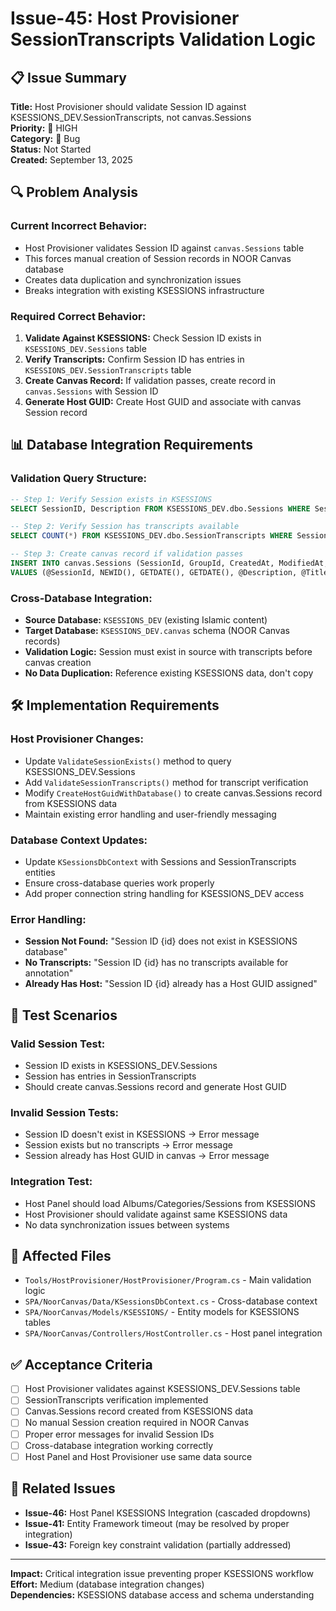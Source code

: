 # Issue-45: Host Provisioner SessionTranscripts Validation Logic

## 📋 **Issue Summary**

**Title:** Host Provisioner should validate Session ID against KSESSIONS_DEV.SessionTranscripts, not canvas.Sessions  
**Priority:** 🔴 HIGH  
**Category:** 🐛 Bug  
**Status:** Not Started  
**Created:** September 13, 2025

## 🔍 **Problem Analysis**

### **Current Incorrect Behavior:**

- Host Provisioner validates Session ID against `canvas.Sessions` table
- This forces manual creation of Session records in NOOR Canvas database
- Creates data duplication and synchronization issues
- Breaks integration with existing KSESSIONS infrastructure

### **Required Correct Behavior:**

1. **Validate Against KSESSIONS:** Check Session ID exists in `KSESSIONS_DEV.Sessions` table
2. **Verify Transcripts:** Confirm Session ID has entries in `KSESSIONS_DEV.SessionTranscripts` table
3. **Create Canvas Record:** If validation passes, create record in `canvas.Sessions` with Session ID
4. **Generate Host GUID:** Create Host GUID and associate with canvas Session record

## 📊 **Database Integration Requirements**

### **Validation Query Structure:**

```sql
-- Step 1: Verify Session exists in KSESSIONS
SELECT SessionID, Description FROM KSESSIONS_DEV.dbo.Sessions WHERE SessionID = @SessionId

-- Step 2: Verify Session has transcripts available
SELECT COUNT(*) FROM KSESSIONS_DEV.dbo.SessionTranscripts WHERE SessionID = @SessionId

-- Step 3: Create canvas record if validation passes
INSERT INTO canvas.Sessions (SessionId, GroupId, CreatedAt, ModifiedAt, Description, Title, Status, HostGuid)
VALUES (@SessionId, NEWID(), GETDATE(), GETDATE(), @Description, @Title, 'Created', @HostGuid)
```

### **Cross-Database Integration:**

- **Source Database:** `KSESSIONS_DEV` (existing Islamic content)
- **Target Database:** `KSESSIONS_DEV.canvas` schema (NOOR Canvas records)
- **Validation Logic:** Session must exist in source with transcripts before canvas creation
- **No Data Duplication:** Reference existing KSESSIONS data, don't copy

## 🛠 **Implementation Requirements**

### **Host Provisioner Changes:**

- Update `ValidateSessionExists()` method to query KSESSIONS_DEV.Sessions
- Add `ValidateSessionTranscripts()` method for transcript verification
- Modify `CreateHostGuidWithDatabase()` to create canvas.Sessions record from KSESSIONS data
- Maintain existing error handling and user-friendly messaging

### **Database Context Updates:**

- Update `KSessionsDbContext` with Sessions and SessionTranscripts entities
- Ensure cross-database queries work properly
- Add proper connection string handling for KSESSIONS_DEV access

### **Error Handling:**

- **Session Not Found:** "Session ID {id} does not exist in KSESSIONS database"
- **No Transcripts:** "Session ID {id} has no transcripts available for annotation"
- **Already Has Host:** "Session ID {id} already has a Host GUID assigned"

## 🧪 **Test Scenarios**

### **Valid Session Test:**

- Session ID exists in KSESSIONS_DEV.Sessions
- Session has entries in SessionTranscripts
- Should create canvas.Sessions record and generate Host GUID

### **Invalid Session Tests:**

- Session ID doesn't exist in KSESSIONS → Error message
- Session exists but no transcripts → Error message
- Session already has Host GUID in canvas → Error message

### **Integration Test:**

- Host Panel should load Albums/Categories/Sessions from KSESSIONS
- Host Provisioner should validate against same KSESSIONS data
- No data synchronization issues between systems

## 📁 **Affected Files**

- `Tools/HostProvisioner/HostProvisioner/Program.cs` - Main validation logic
- `SPA/NoorCanvas/Data/KSessionsDbContext.cs` - Cross-database context
- `SPA/NoorCanvas/Models/KSESSIONS/` - Entity models for KSESSIONS tables
- `SPA/NoorCanvas/Controllers/HostController.cs` - Host panel integration

## ✅ **Acceptance Criteria**

- [ ] Host Provisioner validates against KSESSIONS_DEV.Sessions table
- [ ] SessionTranscripts verification implemented
- [ ] Canvas.Sessions record created from KSESSIONS data
- [ ] No manual Session creation required in NOOR Canvas
- [ ] Proper error messages for invalid Session IDs
- [ ] Cross-database integration working correctly
- [ ] Host Panel and Host Provisioner use same data source

## 🔗 **Related Issues**

- **Issue-46:** Host Panel KSESSIONS Integration (cascaded dropdowns)
- **Issue-41:** Entity Framework timeout (may be resolved by proper integration)
- **Issue-43:** Foreign key constraint validation (partially addressed)

---

**Impact:** Critical integration issue preventing proper KSESSIONS workflow  
**Effort:** Medium (database integration changes)  
**Dependencies:** KSESSIONS database access and schema understanding
